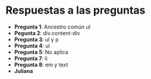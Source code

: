 # Respuestas a las preguntas

- **Pregunta 1**: Ancestro común ul
- **Pegunta 2**: div.content-div
- **Pregunta 3**: ul y p
- **Pregunta 4**: ul
- **Pregunta 5**: No aplica
- **Pregunta 7**: li
- **Pregunta 8**:  em y text
- **Juliana**